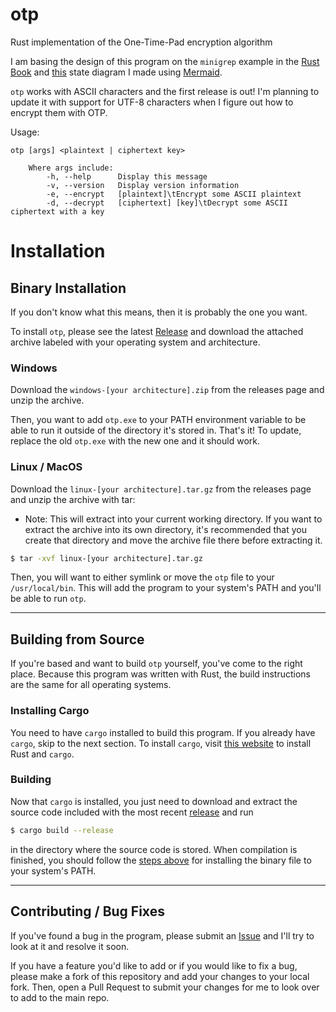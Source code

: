 # otp
Rust implementation of the One-Time-Pad encryption algorithm

I am basing the design of this program on the `minigrep` example in the [Rust Book](https://doc.rust-lang.org/stable/book/ch12-00-an-io-project.html) and [this](state_diagram.mmd) state diagram I made using [Mermaid](https://mermaid.live/). 

`otp` works with ASCII characters and the first release is out! I'm planning to update it with support for UTF-8 characters when I figure out how to encrypt them with OTP. 

Usage: 
```
otp [args] <plaintext | ciphertext key>

    Where args include: 
        -h, --help      Display this message
        -v, --version   Display version information
        -e, --encrypt   [plaintext]\tEncrypt some ASCII plaintext
        -d, --decrypt   [ciphertext] [key]\tDecrypt some ASCII ciphertext with a key
```

# Installation
## Binary Installation
If you don't know what this means, then it is probably the one you want.

To install `otp`, please see the latest [Release](https://github.com/kcajeel/otp/releases) and download the attached archive labeled with your operating system and architecture.

### Windows
Download the `windows-[your architecture].zip` from the releases page and unzip the archive. 

Then, you want to add `otp.exe` to your PATH environment variable to be able to run it outside of the directory it's stored in.
That's it! To update, replace the old `otp.exe` with the new one and it should work.

### Linux / MacOS
Download the `linux-[your architecture].tar.gz` from the releases page and unzip the archive with tar:
- Note: This will extract into your current working directory. If you want to extract the archive into its own directory, it's recommended that you create that directory and move the archive file there before extracting it.
```sh
$ tar -xvf linux-[your architecture].tar.gz
```
Then, you will want to either symlink or move the `otp` file to your `/usr/local/bin`. This will add the program to your system's PATH and you'll be able to run `otp`.

---

## Building from Source
If you're based and want to build `otp` yourself, you've come to the right place. Because this program was written with Rust, the build instructions are the same for all operating systems. 

### Installing Cargo
You need to have `cargo` installed to build this program. If you already have `cargo`, skip to the next section. To install `cargo`, visit [this website](https://www.rust-lang.org/tools/install) to install Rust and `cargo`. 

### Building
Now that `cargo` is installed, you just need to download and extract the source code included with the most recent [release](https://github.com/kcajeel/otp/releases) and run 
```sh
$ cargo build --release
```
in the directory where the source code is stored. When compilation is finished, you should follow the [steps above](#binary-installation) for installing the binary file to your system's PATH. 

---

## Contributing / Bug Fixes
If you've found a bug in the program, please submit an [Issue](https://github.com/kcajeel/otp/issues) and I'll try to look at it and resolve it soon. 

If you have a feature you'd like to add or if you would like to fix a bug, please make a fork of this repository and add your changes to your local fork. Then, open a Pull Request to submit your changes for me to look over to add to the main repo. 